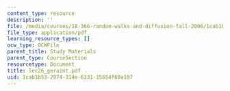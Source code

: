 ```yaml
---
content_type: resource
description: ''
file: /media/courses/18-366-random-walks-and-diffusion-fall-2006/1cab1b532074314e633115654f60a107_lec26_geraint.pdf
file_type: application/pdf
learning_resource_types: []
ocw_type: OCWFile
parent_title: Study Materials
parent_type: CourseSection
resourcetype: Document
title: lec26_geraint.pdf
uid: 1cab1b53-2074-314e-6331-15654f60a107
---
```

